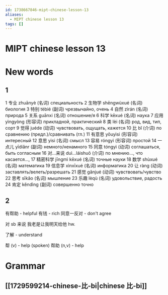 ```yaml
---
id: 1738667846-mipt-chinese-lesson-13
aliases:
  - MIPT chinese lesson 13
tags: []
---
```

# MIPT chinese lesson 13

# New words

## 1

1
专业
zhuānyè
(名词)
специальность
2
生物学
shēngwùxué
(名词)
биология
3
特别
tèbié
(副词)
чрезвычайно, очень
4
自然
zìrán
(名词)
природа
5
关系
guānxi
(名词)
отношение/я
6
科学
kēxué
(名词)
наука
7
应用
yìngyòng
(形容词)
прикладной, практический
8
类
lèi
(名词)
род, вид, тип, сорт
9
觉得
juéde
(动词)
чувствовать, ощущать, кажется
10
比
bǐ
(介词)
по сравнению (предл.)/сравнивать
(гл.)
11
有意思
yǒuyìsi
(形容词)
интересный
12
意思
yìsi
(名词)
смысл
13
容易
róngyì
(形容词)
простой
14
一点儿
yīdiǎnr
(副词)
немного/ненамного
15
同意
tóngyì
(动词)
соглашаться, быть согласным
16
对...来说
duì...láishuō
(介词)
по мнению..., что касается...,
17
精密科学
jīngmì kēxué
(名词)
точные науки
18
数学
shùxué
(名词)
математика
19
信息学
xìnxīxué
(名词)
информатика
20
让
ràng
(动词)
заставлять/велеть/разрешать
21
感觉
gǎnjué
(动词)
чувствовать/чувство
22
思考
sīkǎo
(名词)
мышление
23
乐趣
lèqù
(名词)
удовольствие, радость
24
肯定
kěndìng
(副词)
совершенно точно

## 2

有帮助 - helpful
有钱 - rich
同意一反对 - don't agree

对 sb 来说
我老是让我明天给他 hw.

了解 - understand

帮 (v) - help (spoken)
帮助 (n,v) - help

# Grammar

## [[1729599214-chinese-比-bi|chinese 比-bi]]
